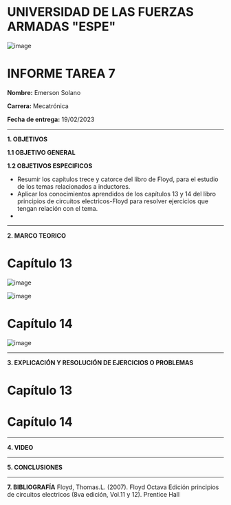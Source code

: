 # UNIVERSIDAD DE LAS FUERZAS ARMADAS "ESPE"
![image](https://user-images.githubusercontent.com/116772918/200762591-a164d8db-c02e-4269-8bb4-0bc4c810d79f.png)

# INFORME TAREA 7

**Nombre:** Emerson Solano

**Carrera:** Mecatrónica

**Fecha de entrega:** 19/02/2023

--------------------------------------------------------------------------------------------------------------------------------------------------------------------------------------------------------------------------------------------------------------------
**1. OBJETIVOS**

**1.1  OBJETIVO GENERAL**



**1.2  OBJETIVOS ESPECIFICOS**
* Resumir los capítulos trece y catorce del libro de Floyd, para el estudio de los temas relacionados a inductores.
* Aplicar los conocimientos aprendidos de los capítulos 13 y 14 del libro principios de circuitos electricos-Floyd para resolver ejercicios que tengan relación con el tema.
* 

--------------------------------------------------------------------------------------------------------------------------------------------------------------------------------------------------------------------------------------------------------------------

**2. MARCO TEORICO**
# Capítulo 13

![image](https://user-images.githubusercontent.com/93794279/153586600-931f24d3-0ca8-45c7-b9f9-f2a1934f937f.png)

![image](https://user-images.githubusercontent.com/93794279/153588775-82c20d21-1af4-47ed-9747-3b5dd5bc4733.png)

# Capítulo 14

![image](https://user-images.githubusercontent.com/93794279/153590176-edc59369-404f-48b9-ab64-00d15a0bba66.png)

--------------------------------------------------------------------------------------------------------------------------------------------------------------------------------------------------------------------------------------------------------------------

**3. EXPLICACIÓN Y RESOLUCIÓN DE EJERCICIOS O PROBLEMAS**

# Capítulo 13


# Capítulo 14



--------------------------------------------------------------------------------------------------------------------------------------------------------------------------------------------------------------------------------------------------------------------

**4. VIDEO**



--------------------------------------------------------------------------------------------------------------------------------------------------------------------------------------------------------------------------------------------------------------------

**5. CONCLUSIONES**


-------------------------------------------------------------------------------------------------------------------------------------------------------------------------------------------------------------------------------------------------------------------

**7. BIBLIOGRAFÍA**
Floyd, Thomas.L. (2007). Floyd Octava Edición principios de circuitos electricos (8va edición, Vol.11 y 12). Prentice Hall

